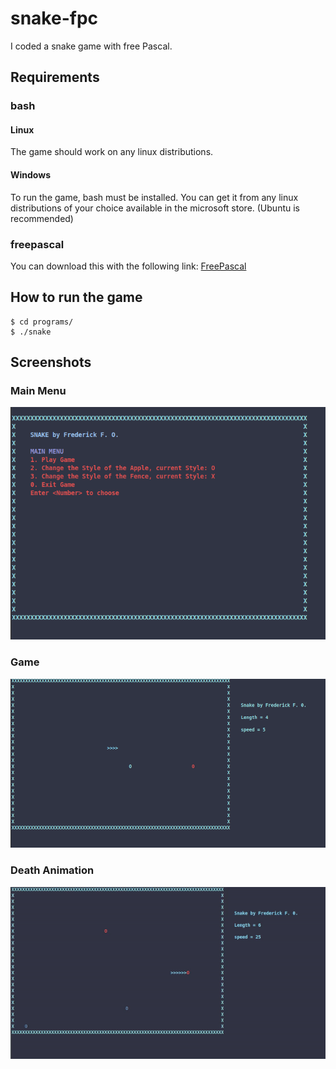 # snake-fpc
I coded a snake game with free Pascal. 

## Requirements
### bash
#### Linux
The game should work on any linux distributions.
#### Windows
To run the game, bash must be installed. You can get it from any linux distributions of your choice available in the microsoft store. (Ubuntu is recommended)

### freepascal
You can download this with the following link: [FreePascal](https://www.freepascal.org/download.var)

## How to run the game
```
$ cd programs/
$ ./snake
```

## Screenshots
### Main Menu
![Screenshot](/screenshots/snake_menu.png)
### Game
![Screenshot](/screenshots/snake_game.png)
### Death Animation
![Alt Text](/screenshots/snake_dead.gif)
